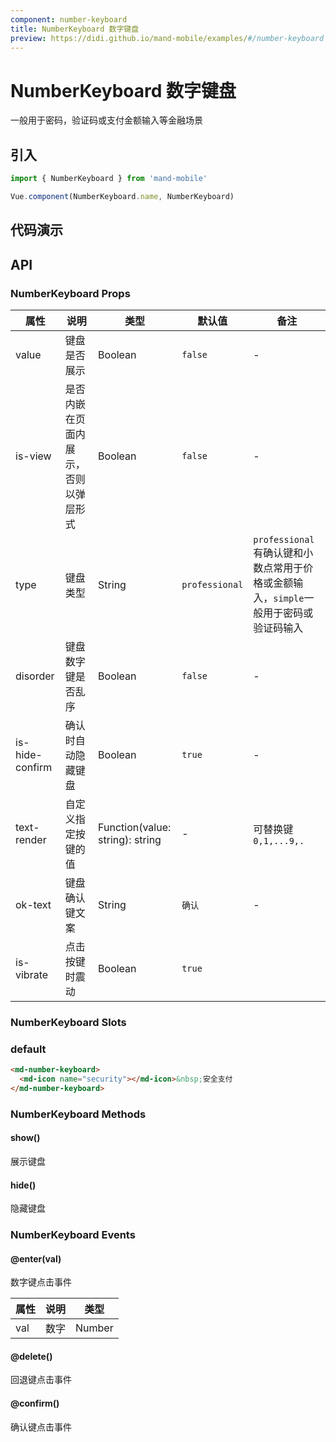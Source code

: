 ```yaml
---
component: number-keyboard
title: NumberKeyboard 数字键盘
preview: https://didi.github.io/mand-mobile/examples/#/number-keyboard
---
```


# NumberKeyboard 数字键盘

一般用于密码，验证码或支付金额输入等金融场景

## 引入

```javascript
import { NumberKeyboard } from 'mand-mobile'

Vue.component(NumberKeyboard.name, NumberKeyboard)
```

## 代码演示

<demo-wrapper
  src="src/packages/number-keyboard/demo"
  :demos="demos"
/>

<script setup>
const demos = import.meta.globEager('../../../src/packages/number-keyboard/demo/demo*.vue')
</script>

## API

### NumberKeyboard Props
|属性 | 说明 | 类型 | 默认值| 备注|
|----|-----|------|------|------|
|value|键盘是否展示|Boolean|`false`|-|
|is-view|是否内嵌在页面内展示，否则以弹层形式|Boolean|`false`|-|
|type|键盘类型|String|`professional`|`professional`有确认键和小数点常用于价格或金额输入，`simple`一般用于密码或验证码输入|
|disorder|键盘数字键是否乱序|Boolean|`false`| -|
|is-hide-confirm|确认时自动隐藏键盘|Boolean|`true`| -|
|text-render|自定义指定按键的值|Function(value: string): string|-|可替换键`0,1,...9,.`|
|ok-text|键盘确认键文案|String|`确认`|-|
|is-vibrate |点击按键时震动|Boolean|`true`| |

### NumberKeyboard Slots

### default

```html
<md-number-keyboard>
  <md-icon name="security"></md-icon>&nbsp;安全支付
</md-number-keyboard>
```

### NumberKeyboard Methods

#### show()
展示键盘

#### hide()
隐藏键盘

### NumberKeyboard Events

#### @enter(val)
数字键点击事件

属性 | 说明 | 类型
----|-----|------
val     | 数字 | Number

#### @delete()
回退键点击事件

#### @confirm()
确认键点击事件
